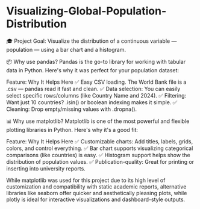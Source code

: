 # Visualizing-Global-Population-Distribution
🎓 Project Goal: Visualize the distribution of a continuous variable — population — using a bar chart and a histogram.

📦 Why use pandas?
Pandas is the go-to library for working with tabular data in Python. Here's why it was perfect for your population dataset:

Feature: Why It Helps Here
✅ Easy CSV loading. The World Bank file is a .csv — pandas read it fast and clean.
✅ Data selection: You can easily select specific rows/columns (like Country Name and 2024).
✅ Filtering: Want just 10 countries? .isin() or boolean indexing makes it simple.
✅ Cleaning: Drop empty/missing values with .dropna().

📊 Why use matplotlib?
Matplotlib is one of the most powerful and flexible plotting libraries in Python. Here's why it's a good fit:

Feature: Why It Helps Here
✅ Customizable charts: Add titles, labels, grids, colors, and control everything.
✅ Bar chart supports	visualizing categorical comparisons (like countries) is easy.
✅ Histogram support	helps show the distribution of population values.
✅ Publication-quality: Great for printing or inserting into university reports.

While matplotlib was used for this project due to its high level of customization and compatibility with static academic reports, alternative libraries like seaborn offer quicker and aesthetically pleasing plots, while plotly is ideal for interactive visualizations and dashboard-style outputs.
